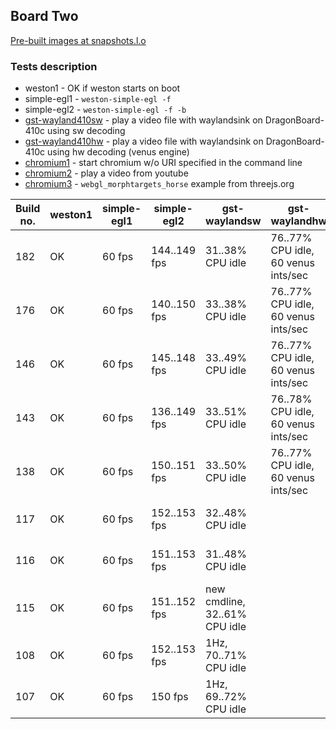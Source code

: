 ## Board Two
[Pre-built images at snapshots.l.o](http://snapshots.linaro.org/openembedded/pre-built/lhg/morty/dragonboard-410c/latest/rpb-wayland/)

### Tests description
* weston1 - OK if weston starts on boot
* simple-egl1 - `weston-simple-egl -f`
* simple-egl2 - `weston-simple-egl -f -b`
* [gst-wayland410sw](gst-wayland410sw.md) - play a video file with waylandsink on DragonBoard-410c using sw decoding
* [gst-wayland410hw](gst-wayland410hw.md) - play a video file with waylandsink on DragonBoard-410c using hw decoding (venus engine)
* [chromium1](chromium1.md) - start chromium w/o URI specified in the command line
* [chromium2](chromium2.md) - play a video from youtube
* [chromium3](chromium3.md) - `webgl_morphtargets_horse` example from threejs.org

| Build no. | weston1 | simple-egl1 | simple-egl2 | gst-waylandsw | gst-waylandhw  | chromium1 | chromium2 | chromium3 |
| --- | --- | --- | --- | --- | --- | --- | --- | --- |
| 182 | OK | 60 fps | 144..149 fps | 31..38% CPU idle | 76..77% CPU idle, 60 venus ints/sec | OK | 26..56% CPU idle | NG: "Rats! WebGL hit a snag"  |
| 176 | OK | 60 fps | 140..150 fps | 33..38% CPU idle | 76..77% CPU idle, 60 venus ints/sec | OK | 19..53% CPU idle | NG: GPU process silently crashes |
| 146 | OK | 60 fps | 145..148 fps | 33..49% CPU idle | 76..77% CPU idle, 60 venus ints/sec | OK | 16..50% CPU idle | NG: "Rats! WebGL hit a snag" |
| 143 | OK | 60 fps | 136..149 fps | 33..51% CPU idle | 76..78% CPU idle, 60 venus ints/sec | OK | 35..49% CPU idle | NG: "Rats! WebGL hit a snag" |
| 138 | OK | 60 fps | 150..151 fps | 33..50% CPU idle | 76..77% CPU idle, 60 venus ints/sec | OK | 17..34% CPU idle | 18..20 fps, 74..83% CPU idle |
| 117 | OK | 60 fps | 152..153 fps | 32..48% CPU idle | | OK | 35..57% CPU idle | 18..20 fps, 52..84% CPU idle |
| 116 | OK | 60 fps | 151..153 fps | 31..48% CPU idle | | OK | 37..62% CPU idle | 18..20 fps, 62..83% CPU idle |
| 115 | OK | 60 fps | 151..152 fps | new cmdline, 32..61% CPU idle | | OK | 33..60% CPU idle | 18..21 fps, 64..83% CPU idle |
| 108 | OK | 60 fps | 152..153 fps | 1Hz, 70..71% CPU idle | | OK | 34..54% CPU idle | 18..20 fps, 70..82% CPU idle |
| 107 | OK | 60 fps | 150 fps | 1Hz, 69..72% CPU idle | | OK | 32..60% CPU idle | 18..20 fps, 80..83% CPU idle |
